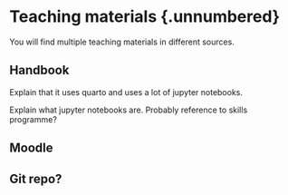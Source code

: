# Teaching materials {.unnumbered}

You will find multiple teaching materials in different sources.

## Handbook

Explain that it uses quarto and uses a lot of jupyter notebooks.

Explain what jupyter notebooks are. Probably reference to skills programme?

## Moodle

## Git repo?